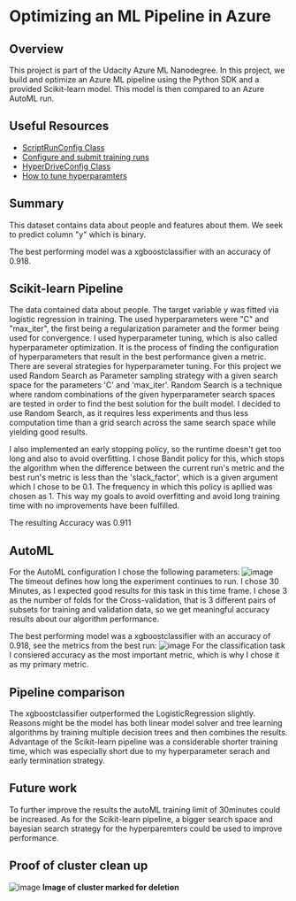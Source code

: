 # Optimizing an ML Pipeline in Azure

## Overview
This project is part of the Udacity Azure ML Nanodegree.
In this project, we build and optimize an Azure ML pipeline using the Python SDK and a provided Scikit-learn model.
This model is then compared to an Azure AutoML run.

## Useful Resources
- [ScriptRunConfig Class](https://docs.microsoft.com/en-us/python/api/azureml-core/azureml.core.scriptrunconfig?view=azure-ml-py)
- [Configure and submit training runs](https://docs.microsoft.com/en-us/azure/machine-learning/how-to-set-up-training-targets)
- [HyperDriveConfig Class](https://docs.microsoft.com/en-us/python/api/azureml-train-core/azureml.train.hyperdrive.hyperdriveconfig?view=azure-ml-py)
- [How to tune hyperparamters](https://docs.microsoft.com/en-us/azure/machine-learning/how-to-tune-hyperparameters)


## Summary
This dataset contains data about people and features about them. We seek to predict column "y" which is binary. 

The best performing model was a xgboostclassifier with an accuracy of 0.918.

## Scikit-learn Pipeline
The data contained data about people. The target variable y was fitted via logistic regression in training.
The used hyperparameters were "C" and "max_iter", the first being a regularization parameter and the former being used for convergence.
I used hyperparameter tuning, which is also called hyperparameter optimization. It is the process of finding the configuration of hyperparameters that result in the best performance given a metric. There are several strategies for hyperparameter tuning. 
For this project we used Random Search as Parameter sampling strategy with a given search space for the parameters 'C' and 'max_iter'. 
Random Search is a technique where random combinations of the given hyperparameter search spaces are tested in order to find the best solution for the built model.
I decided to use Random Search, as it requires less experiments and thus less computation time than a grid search across the same search space while yielding good results.

I also implemented an early stopping policy, so the runtime doesn't get too long and also to avoid overfitting. 
I chose Bandit policy for this, which stops the algorithm when the difference between the current run's metric and the best run's metric is less than the 'slack_factor', which is a given argument which I chose to be 0.1. The frequency in which this policy is apllied was chosen as 1. This way my goals to avoid overfitting and avoid long training time with no improvements have been fulfilled.


The resulting Accuracy was 0.911


## AutoML
For the AutoML configuration I chose the following parameters:
![image](https://user-images.githubusercontent.com/77688775/211331170-2169b6a4-4a1f-4fc7-967d-ac41c0fcbdfd.png)
The timeout defines how long the experiment continues to run. I chose 30 Minutes, as I expected good results for this task in this time frame.
I chose 3 as the number of folds for the Cross-validation, that is 3 different pairs of subsets for training and validation data, so we get meaningful accuracy results about our algorithm performance. 


The best performing model was a xgboostclassifier with an accuracy of 0.918, see the metrics from the best run:
![image](https://user-images.githubusercontent.com/77688775/211310022-a2c021b6-4bee-49f8-8689-fa7191657102.png)
For the classification task I consiered accuracy as the most important metric, which is why I chose it as my primary metric.


## Pipeline comparison
The xgboostclassifier outperformed the LogisticRegression slightly. Reasons might be the model has both linear model solver and tree learning algorithms
by training multiple decision trees and then combines the results.
Advantage of the Scikit-learn pipeline was a considerable shorter training time, which was especially short due to my hyperparameter serach and early termination strategy.

## Future work
To further improve the results the autoML training limit of 30minutes could be increased. As for the Scikit-learn pipeline, 
a bigger search space and bayesian search strategy for the hyperparemters could be used to improve performance.

## Proof of cluster clean up
![image](https://user-images.githubusercontent.com/77688775/211310965-a2c67a6e-3ecf-4353-ae66-b08e06262968.png)
**Image of cluster marked for deletion**
